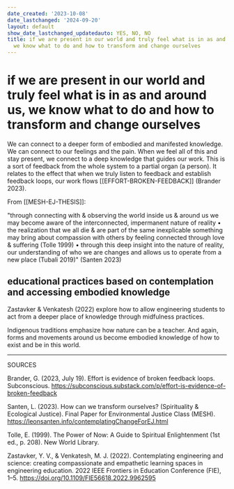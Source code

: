 ```yaml
---
date_created: '2023-10-08'
date_lastchanged: '2024-09-20'
layout: default
show_date_lastchanged_updatedauto: YES, NO, NO
title: if we are present in our world and truly feel what is in as and around us,
  we know what to do and how to transform and change ourselves
---
```

# if we are present in our world and truly feel what is in as and around us, we know what to do and how to transform and change ourselves

We can connect to a deeper form of embodied and manifested knowledge. We can connect to our feelings and the pain. When we feel all of this and stay present, we connect to a deep knowledge that guides our work. This is a sort of feedback from the whole system to a partial organ (a person). It relates to the effect that when we truly listen to feedback and establish feedback loops, our work flows [[EFFORT-BROKEN-FEEDBACK]] (Brander 2023).

From [[MESH-EJ-THESIS]]:

"through connecting with & observing the world inside us &
around us we may become aware of the interconnected,
impermanent nature of reality • the realization that we all
die & are part of the same inexplicable something may bring
about compassion with others by feeling connected through
love & suffering (Tolle 1999) • through this deep insight
into the nature of reality, our understanding of who we are
changes and allows us to operate from a new place (Tubali
2019)"
(Santen 2023)


## educational practices based on contemplation and accessing embodied knowledge
Zastavker & Venkatesh (2022) explore how to allow engineering students to act from a deeper place of knowledge through midfulness practices.

Indigenous traditions emphasize how nature can be a teacher. And again, forms and movements around us become embodied knowledge of how to exist and be in this world. 
________
SOURCES

Brander, G. (2023, July 19). Effort is evidence of broken feedback loops. Subconscious. https://subconscious.substack.com/p/effort-is-evidence-of-broken-feedback

Santen, L. (2023). How can we transform ourselves? (Spirituality & Ecological Justice). Final Paper for Environmental Justice Class (MESH). https://leonsanten.info/contemplatingChangeForEJ.html

Tolle, E. (1999). The Power of Now: A Guide to Spiritual Enlightenment (1st ed., p. 208). New World Library.

Zastavker, Y. V., & Venkatesh, M. J. (2022). Contemplating engineering and science: creating compassionate and empathetic learning spaces in engineering education. 2022 IEEE Frontiers in Education Conference (FIE), 1–5. https://doi.org/10.1109/FIE56618.2022.9962595
